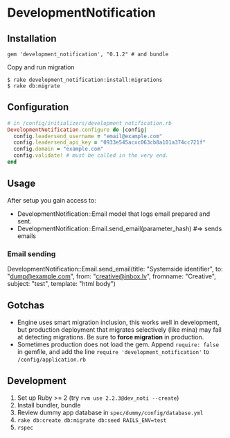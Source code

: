 # DevelopmentNotification

## Installation

```
gem 'development_notification', "0.1.2" # and bundle
```

Copy and run migration
```
$ rake development_notification:install:migrations
$ rake db:migrate
```

## Configuration

```ruby
# in /config/initializers/development_notification.rb
DevelopmentNotification.configure do |config|
  config.leadersend_username = "email@example.com"
  config.leadersend_api_key = "0933e545acxc063cb8a101a374cc721f"
  config.domain = "example.com"
  config.validate! # must be called in the very end.
end
```

## Usage
After setup you gain access to:
* DevelopmentNotification::Email model that logs email prepared and sent.
* DevelopmentNotification::Email.send_email(parameter_hash) #=> sends emails

### Email sending
DevelopmentNotification::Email.send_email(title: "Systemside identifier", to: "dump@example.com", from: "creative@inbox.lv", fromname: "Creative", subject: "test", template: "html body")

## Gotchas
* Engine uses smart migration inclusion, this works well in development, but production deployment that migrates selectively (like mina) may fail at detecting migrations. Be sure to __force migration__ in production.
* Sometimes production does not load the gem. Append `require: false` in gemfile, and add the line `require 'development_notification'` to `/config/application.rb`

## Development
1. Set up Ruby >= 2 (try `rvm use 2.2.3@dev_noti --create`)  
2. Install bundler, bundle
3. Review dummy app database in `spec/dummy/config/database.yml`
4. `rake db:create db:migrate db:seed RAILS_ENV=test`
5. `rspec`
